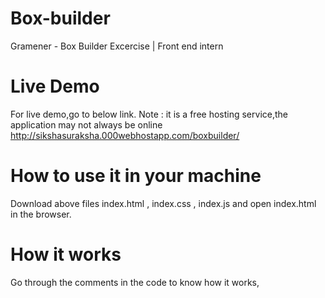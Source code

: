 # Box-builder
Gramener - Box Builder Excercise | Front end intern

# Live Demo

For live demo,go to below link.
Note : it is a free hosting service,the application may not always be online
http://sikshasuraksha.000webhostapp.com/boxbuilder/

# How to use it in your machine

Download above files index.html , index.css , index.js and open index.html in the browser.


# How it works
Go through the comments in the code to know how it works,
